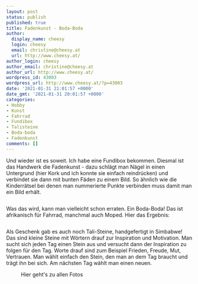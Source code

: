 ```yaml
---
layout: post
status: publish
published: true
title: Fadenkunst - Boda-Boda
author:
  display_name: cheesy
  login: cheesy
  email: christine@cheesy.at
  url: http://www.cheesy.at/
author_login: cheesy
author_email: christine@cheesy.at
author_url: http://www.cheesy.at/
wordpress_id: 43003
wordpress_url: http://www.cheesy.at/?p=43003
date: '2021-01-31 21:01:57 +0000'
date_gmt: '2021-01-31 20:01:57 +0000'
categories:
- Hobby
- Kunst
- Fahrrad
- Fundibox
- Talisteine
- Boda-boda
- Fadenkunst
comments: []
---
```

<!-- wp:paragraph -->
Und wieder ist es soweit. Ich habe eine Fundibox bekommen. Diesmal ist das Handwerk die Fadenkunst - dazu schlägt man Nägel in einen Untergrund (hier Kork und ich konnte sie einfach reindrücken) und verbindet sie dann mit bunten Fäden zu einem Bild. So ähnlich wie die Kinderrätsel bei denen man nummerierte Punkte verbinden muss damit man ein Bild erhält.
<!-- /wp:paragraph -->
<!-- wp:image {"id":42999} -->
<figure class="wp-block-image"><img src="{% link _fotos/hobbies/fundi-box/boda-boda-fadenkunst/Boda-Boda-006.jpg %}" alt="" class="wp-image-42999"></figure>
<!-- /wp:image -->
<!-- wp:paragraph -->
Was das wird, kann man vielleicht schon erraten. Ein Boda-Boda! Das ist afrikanisch für Fahrrad, manchmal auch Moped.
<!-- /wp:paragraph -->
<!-- wp:paragraph -->
Hier das Ergebnis:
<!-- /wp:paragraph -->
<!-- wp:image {"id":43001} -->
<figure class="wp-block-image"><img src="{% link _fotos/hobbies/fundi-box/boda-boda-fadenkunst/Boda-Boda-008.jpg %}" alt="" class="wp-image-43001"></figure>
<!-- /wp:image -->
<!-- wp:paragraph -->
Als Geschenk gab es auch noch Tali-Steine, handgefertigt in Simbabwe! Das sind kleine Steine mit Wörtern drauf zur Inspiration und Motivation. Man sucht sich jeden Tag einen Stein aus und versucht dann der Inspiration zu folgen für den Tag. Worte drauf sind zum Beispiel Frieden, Freude, Mut, Vertrauen. Man wählt einfach den Stein, den man an dem Tag braucht und trägt ihn bei sich. Am nächsten Tag wählt man einen neuen.
<!-- /wp:paragraph -->
<!-- wp:image {"id":42996,"linkDestination":"custom"} -->
<figure class="wp-block-image"><a href="{% link _fotos/hobbies/fundi-box/boda-boda-fadenkunst/index.md %}"><img src="{% link _fotos/hobbies/fundi-box/boda-boda-fadenkunst/Boda-Boda-003.jpg %}" alt="" class="wp-image-42996"></a><br>
<figcaption>Hier geht's zu allen Fotos</figcaption>
</figure>
<!-- /wp:image -->
